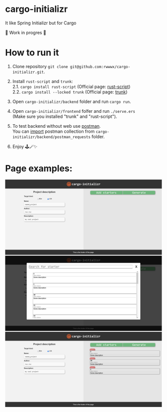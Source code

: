 # cargo-initializr
It like Spring Initializr but for Cargo

:construction: Work in progres :construction:

# How to run it
1. Clone repository `git clone git@github.com:rwwwx/cargo-initializr.git`.  
2. Install `rust-script` and `trunk`:   
2.1. `cargo install rust-script` (Official page: [rust-script](https://rust-script.org/))  
2.2. `cargo install --locked trunk` (Official page: [trunk](https://trunkrs.dev/))  
3. Open `cargo-initializr/backend` folder and run `cargo run`.  
4. Open `cargo-initializr/frontend` folfer and run `./serve.ers`  
(Make sure you installed "trunk" and "rust-script").  
5. To test backend without web use [postman](https://www.postman.com/).  
You can [import](https://learning.postman.com/docs/getting-started/importing-and-exporting/importing-data/) postman collection from `cargo-initializr/backend/postman_requests` folder.

6. Enjoy :joystick::magic_wand::sparkles:

# Page examples:
<img src="frontend/static/assets/Screenshot1.png">
<img src="frontend/static/assets/Screenshot2.png">
<img src="frontend/static/assets/Screenshot3.png">

